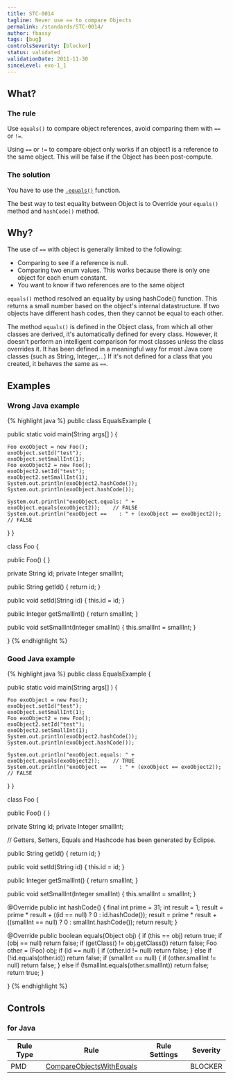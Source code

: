 ```yaml
---
title: STC-0014
tagline: Never use == to compare Objects
permalink: /standards/STC-0014/
author: fbassy
tags: [bug]
controlsSeverity: [blocker]
status: validated
validationDate: 2011-11-30
sinceLevel: exo-1_1
---
```


<a name="what"></a>
## What?

### <i class="fa fa-info-circle"></i> The rule

Use `equals()` to compare object references, avoid comparing them with `==` or `!=`.

Using `==` or `!=` to compare object only works if an object1 is a reference to the same object. This will be false if the
Object has been post-compute.

### <i class="fa fa-lightbulb-o"></i> The solution

You have to use the [`.equals()`](http://docs.oracle.com/javase/7/docs/api/java/lang/Object.html#equals(java.lang.Object|))
function.

The best way to test equality between Object is to Override your `equals()` method and `hashCode()` method.

<a name="why"></a>
## Why?

The use of `==` with object is generally limited to the following:

  * Comparing to see if a reference is null.
  * Comparing two enum values. This works because there is only one object for each enum constant.
  * You want to know if two references are to the same object

`equals()` method resolved an equality by using hashCode() function. This returns a small number based on the object's internal
 datastructure. If two objects have different hash codes, then they cannot be equal to each other.

The method  `equals()` is defined in the Object class, from which all other classes are derived, it's automatically defined for
every class. However, it doesn't perform an intelligent comparison for most classes unless the class overrides it. It has been
defined in a meaningful way for most Java core classes (such as String, Integer,...) If it's not defined for a class
that you created, it behaves the same as `==`.

<a name="examples"></a>
## Examples

<div class="panel panel-danger">
  <div class="panel-heading">
    <h3 class="panel-title"><i class="fa fa-thumbs-down pull-right"></i> Wrong Java example</h3>
  </div>
  <div class="panel-body">

{% highlight java %}
public class EqualsExample {

  public static void main(String args[] ) {

    Foo exoObject = new Foo();
    exoObject.setId("test");
    exoObject.setSmallInt(1);
    Foo exoObject2 = new Foo();
    exoObject2.setId("test");
    exoObject2.setSmallInt(1);
    System.out.println(exoObject2.hashCode());
    System.out.println(exoObject.hashCode());

    System.out.println("exoObject.equals: " + exoObject.equals(exoObject2));	// FALSE
    System.out.println("exoObject ==    : " + (exoObject == exoObject2));	  // FALSE

  }
}

class Foo {

  public Foo() {
  }

  private String id;
  private Integer smallInt;

  public String getId() {
    return id;
  }

  public void setId(String id) {
    this.id = id;
  }

  public Integer getSmallInt() {
    return smallInt;
  }

  public void setSmallInt(Integer smallInt) {
    this.smallInt = smallInt;
  }

}
{% endhighlight %}

  </div>
</div>


<div class="panel panel-success">
  <div class="panel-heading">
    <h3 class="panel-title"><i class="fa fa-thumbs-up pull-right"></i> Good Java example</h3>
  </div>
  <div class="panel-body">

{% highlight java %}
public class EqualsExample {

  public static void main(String args[] ) {

    Foo exoObject = new Foo();
    exoObject.setId("test");
    exoObject.setSmallInt(1);
    Foo exoObject2 = new Foo();
    exoObject2.setId("test");
    exoObject2.setSmallInt(1);
    System.out.println(exoObject2.hashCode());
    System.out.println(exoObject.hashCode());

    System.out.println("exoObject.equals: " + exoObject.equals(exoObject2));	// TRUE
    System.out.println("exoObject ==    : " + (exoObject == exoObject2));	  // FALSE

  }
}

class Foo {

  public Foo() {
  }

  private String id;
  private Integer smallInt;

  // Getters, Setters, Equals and Hashcode has been generated by Eclipse.

  public String getId() {
    return id;
  }

  public void setId(String id) {
    this.id = id;
  }

  public Integer getSmallInt() {
    return smallInt;
  }

  public void setSmallInt(Integer smallInt) {
    this.smallInt = smallInt;
  }

  @Override
  public int hashCode() {
    final int prime = 31;
    int result = 1;
    result = prime * result + ((id == null) ? 0 : id.hashCode());
    result = prime * result + ((smallInt == null) ? 0 : smallInt.hashCode());
    return result;
  }

  @Override
  public boolean equals(Object obj) {
    if (this == obj)
      return true;
    if (obj == null)
      return false;
    if (getClass() != obj.getClass())
      return false;
    Foo other = (Foo) obj;
    if (id == null) {
      if (other.id != null)
        return false;
    } else if (!id.equals(other.id))
      return false;
    if (smallInt == null) {
      if (other.smallInt != null)
        return false;
    } else if (!smallInt.equals(other.smallInt))
      return false;
    return true;
  }

}
{% endhighlight %}

  </div>
</div>


<a name="controls"></a>
## <i class="fa fa-shield"></i> Controls

### for Java

<div class="table-responsive">
  <table class="table">
    <thead>
      <tr>
        <th>Rule Type</th>
        <th>Rule</th>
        <th>Rule Settings</th>
        <th>Severity</th>
      </tr>
    </thead>
    <tbody>
    <tr>
      <td>PMD</td>
      <td><a href="http://pmd.sourceforge.net/rules/design.html#CompareObjectsWithEquals">CompareObjectsWithEquals</a></td>
       <td>
       </td>
       <td>BLOCKER</td>
     </tr>
   </tbody>
  </table>
</div>
